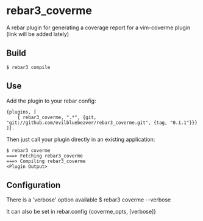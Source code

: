 rebar3_coverme
=====

A rebar plugin for generating a coverage report for a vim-coverme plugin (link will be added lately)

Build
-----

    $ rebar3 compile

Use
---

Add the plugin to your rebar config:

    {plugins, [
        { rebar3_coverme, ".*", {git, "git://github.com/evilbluebeaver/rebar3_coverme.git", {tag, "0.1.1"}}}
    ]}.

Then just call your plugin directly in an existing application:


    $ rebar3 coverme
    ===> Fetching rebar3_coverme
    ===> Compiling rebar3_coverme
    <Plugin Output>

Configuration
-------------
There is a 'verbose' option available
    $ rebar3 coverme --verbose

It can also be set in rebar.config
    {coverme_opts, [verbose]}
